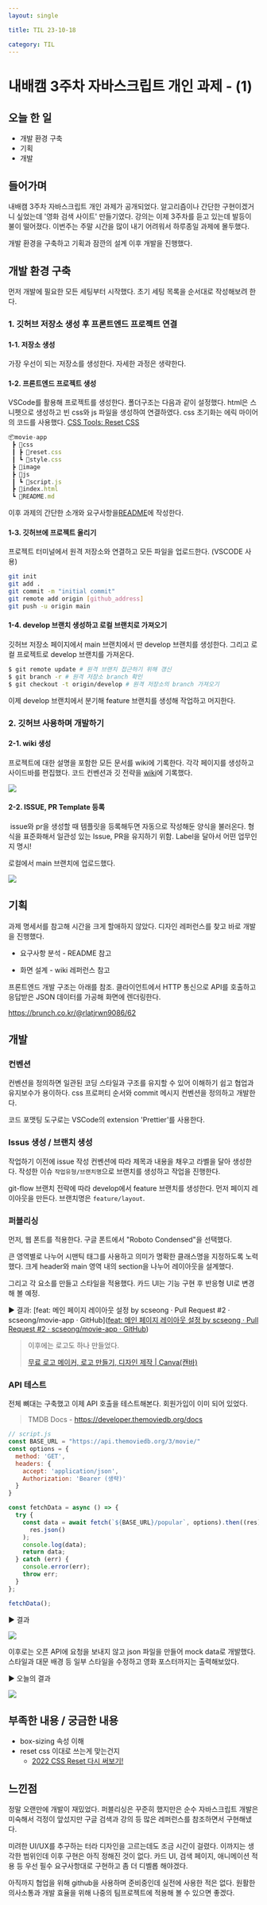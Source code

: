 ```yaml
---
layout: single

title: TIL 23-10-18

category: TIL
---
```


# 내배캠 3주차 자바스크립트 개인 과제 - (1)

## 오늘 한 일

- 개발 환경 구축
- 기획
- 개발

## 들어가며

내배캠 3주차 자바스크립트 개인 과제가 공개되었다. 알고리즘이나 간단한 구현이겠거니 싶었는데 '영화 검색 사이트' 만들기였다. 강의는 이제 3주차를 듣고 있는데 발등이 불이 떨어졌다. 이번주는 주말 시간을 많이 내기 어려워서 하루종일 과제에 몰두했다.

개발 환경을 구축하고 기획과 잠깐의 설계 이후 개발을 진행했다.

## 개발 환경 구축

먼저 개발에 필요한 모든 세팅부터 시작했다. 초기 세팅 목록을 순서대로 작성해보려 한다.

### 1. 깃허브 저장소 생성 후 프론트엔드 프로젝트 연결

#### 1-1. 저장소 생성

가장 우선이 되는 저장소를 생성한다. 자세한 과정은 생략한다.

#### 1-2. 프론트엔드 프로젝트 생성

VSCode를 활용해 프로젝트를 생성한다. 폴더구조는 다음과 같이 설정했다. html은 스니펫으로 생성하고 빈 css와 js 파일을 생성하여 연결하였다. css 초기화는 에릭 마이어의 코드를 사용했다. [CSS Tools: Reset CSS](https://meyerweb.com/eric/tools/css/reset/)

```js
📦movie-app
 ┣ 📂css
 ┃ ┣ 📜reset.css
 ┃ ┗ 📜style.css 
 ┣ 📂image 
 ┣ 📂js
 ┃ ┗ 📜script.js
 ┣ 📜index.html
 ┗ 📜README.md
```

이후 과제의 간단한 소개와 요구사항을[README](https://github.com/scseong/movie-app)에 작성한다.

#### 1-3. 깃허브에 프로젝트 올리기

프로젝트 터미널에서 원격 저장소와 연결하고 모든 파일을 업로드한다. (VSCODE 사용)

```bash
git init
git add .
git commit -m "initial commit"
git remote add origin [github_address]
git push -u origin main
```

#### 1-4. develop 브랜치 생성하고 로컬 브랜치로 가져오기

깃허브 저장소 페이지에서 main 브랜치에서 딴 develop 브랜치를 생성한다. 그리고 로컬 프로젝트로 develop 브랜치를 가져온다.

```bash
$ git remote update # 원격 브랜치 접근하기 위해 갱신
$ git branch -r # 원격 저장소 branch 확인
$ git checkout -t origin/develop # 원격 저장소의 branch 가져오기
```

이제 develop 브랜치에서 분기해 feature 브랜치를 생성해 작업하고 머지한다.

### 2. 깃허브 사용하며 개발하기

#### 2-1. wiki 생성

프로젝트에 대한 설명을 포함한 모든 문서를 wiki에 기록한다. 각각 페이지를 생성하고 사이드바를 편집했다. 코드 컨벤션과 깃 전략을 [wiki](https://github.com/scseong/movie-app/wiki)에 기록했다.

![](/assets/images/2023-10-18-1.png)

#### 2-2. ISSUE, PR Template 등록

 issue와 pr을 생성할 때 템플릿을 등록해두면 자동으로 작성해둔 양식을 불러온다. 형식을 표준화해서 일관성 있는 Issue, PR을 유지하기 위함. Label을 달아서 어떤 업무인지 명시!

로컬에서 main 브랜치에 업로드했다.

![](/assets/images/2023-10-18-2.png)

## 기획

과제 명세서를 참고해 시간을 크게 할애하지 않았다. 디자인 레퍼런스를 찾고 바로 개발을 진행했다.

- 요구사항 분석 - README 참고

- 화면 설계 - wiki 레퍼런스 참고

프론트엔드 개발 구조는 아래를 참조. 클라이언트에서 HTTP 통신으로 API를 호출하고 응답받은 JSON 데이터를 가공해 화면에 렌더링한다.

https://brunch.co.kr/@rlatjrwn9086/62

## 개발

### 컨벤션

컨벤션을 정의하면 일관된 코딩 스타일과 구조를 유지할 수 있어 이해하기 쉽고 협업과 유지보수가 용이하다. css 프로퍼티 순서와 commit 메시지 컨벤션을 정의하고 개발한다. 

코드 포맷팅 도구로는 VSCode의 extension 'Prettier'를 사용한다.

### Issus 생성 / 브랜치 생성

작업하기 이전에 issue 작성 컨벤션에 따라 제목과 내용을 채우고 라벨을 달아 생성한다. 작성한 이슈 `작업유형/브랜치명`으로 브랜치를 생성하고 작업을 진행한다.

git-flow 브랜치 전략에 따라 develop에서 feature 브랜치를 생성한다. 먼저 페이지 레이아웃을 만든다. 브랜치명은 `feature/layout`.

### 퍼블리싱

먼저, 웹 폰트를 적용한다. 구글 폰트에서 "Roboto Condensed"을 선택했다. 

큰 영역별로 나누어 시맨틱 태그를 사용하고 의미가 명확한 클래스명을 지정하도록 노력했다. 크게 header와 main 영역 내의 section을 나누어 레이아웃을 설계했다.

그리고 각 요소를 만들고 스타일을 적용했다. 카드 UI는 기능 구현 후 반응형 UI로 변경해 볼 예정.

▶ 결과:  [feat: 메인 페이지 레이아웃 설정 by scseong · Pull Request #2 · scseong/movie-app · GitHub]([feat: 메인 페이지 레이아웃 설정 by scseong · Pull Request #2 · scseong/movie-app · GitHub](https://github.com/scseong/movie-app/pull/2))

> 이후에는 로고도 하나 만들었다. 
> 
> [무료 로고 메이커, 로고 만들기, 디자인 제작 \| Canva(캔바)](https://www.canva.com/ko_kr/create/logos/)

### API 테스트

전체 뼈대는 구축했고 이제 API 호출을 테스트해본다. 회원가입이 이미 되어 있었다.

> TMDB Docs - https://developer.themoviedb.org/docs

```js
// script.js
const BASE_URL = "https://api.themoviedb.org/3/movie/"
const options = {
  method: 'GET',
  headers: {
    accept: 'application/json',
    Authorization: 'Bearer (생략)'
  }
}

const fetchData = async () => {
  try {
    const data = await fetch(`${BASE_URL}/popular`, options).then((res) =>
      res.json()
    );
    console.log(data);
    return data;
  } catch (err) {
    console.error(err);
    throw err;
  }
};

fetchData();
```

 ▶ 결과

![](/assets/images/2023-10-18-3.png)

이후로는 오픈 API에 요청을 보내지 않고 json 파일을 만들어 mock data로 개발했다. 스타일과 대문 배경 등 일부 스타일을 수정하고 영화 포스터까지는 출력해보았다.

▶ 오늘의 결과

![](/assets/images/2023-10-18-4.png)

## 부족한 내용 / 궁금한 내용

- box-sizing 속성 이해
- reset css 이대로 쓰는게 맞는건지
  - [2022 CSS Reset 다시 써보기!](https://velog.io/@teo/2022-CSS-Reset-%EB%8B%A4%EC%8B%9C-%EC%8D%A8%EB%B3%B4%EA%B8%B0)

## 느낀점

정말 오랜만에 개발이 재밌었다. 퍼블리싱은 꾸준히 했지만은 순수 자바스크립트 개발은 미숙해서 걱정이 앞섰지만 구글 검색과 강의 등 많은 레퍼런스를 참조하면서 구현해냈다.

미려한 UI/UX를 추구하는 터라 디자인을 고르는데도 조금 시간이 걸렸다. 이까지는 생각한 범위인데 이후 구현은 아직 정해진 것이 없다. 카드 UI, 검색 페이지, 애니메이션 적용 등 우선 필수 요구사항대로 구현하고 좀 더 디벨롭 해야겠다.

아직까지 협업을 위해 github을 사용하며 준비중인데 실전에 사용한 적은 없다. 원활한 의사소통과 개발 효율을 위해 나중의 팀프로젝트에 적용해 볼 수 있으면 좋겠다.